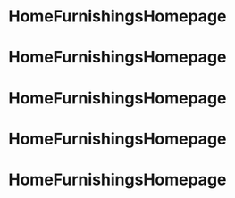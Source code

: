 # HomeFurnishingsHomepage
# HomeFurnishingsHomepage
# HomeFurnishingsHomepage
# HomeFurnishingsHomepage
# HomeFurnishingsHomepage
